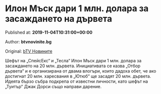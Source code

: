 
# Илон Мъск дари 1 млн. долара за засаждането на дървета

Published at: **2019-11-04T10:31:00+00:00**

Author: **btvnovinite.bg**

Original: [bTV Новините](https://btvnovinite.bg/lifestyle/liubopitno/ilon-mask-dari-1-mln-dolara-za-zasazhdaneto-na-darveta.html)

Шефът на „СпейсЕкс“ и „Тесла“ Илон Мъск дари 1 млн. долара за засаждането на 20 млн. дървета.
Инициативата се казва „Отбор дървета“ и е организирана от двама влогъри, които дадоха обет, че ако достигнат 20 млн. харесвания в „Ютюб“ ще засадят 20 млн. дървета.
Идеята бързо събра подкрепа от известни личности, като шефът на „Туитър“ Джак Дорси също направи дарение.
